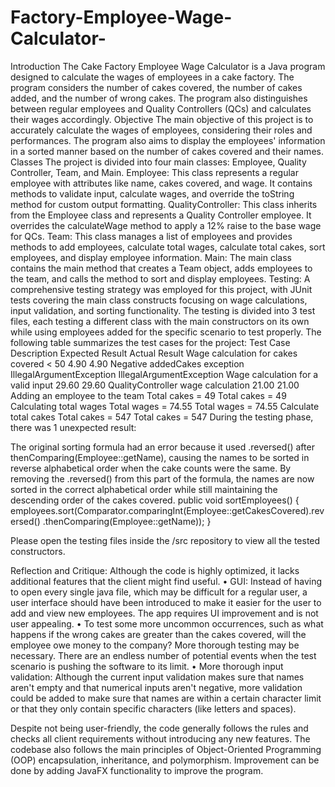 # Factory-Employee-Wage-Calculator-

Introduction
 The Cake Factory Employee Wage Calculator is a Java program designed to calculate the wages of employees in a cake factory. The program considers the number of cakes covered, the number of cakes added, and the number of wrong cakes. The program also distinguishes between regular employees and Quality Controllers (QCs) and calculates their wages accordingly.
Objective
The main objective of this project is to accurately calculate the wages of employees, considering their roles and performances. The program also aims to display the employees' information in a sorted manner based on the number of cakes covered and their names.
Classes
 The project is divided into four main classes: Employee, Quality Controller, Team, and Main.
Employee: This class represents a regular employee with attributes like name, cakes covered, and wage. It contains methods to validate input, calculate wages, and override the toString method for custom output formatting.
QualityController: This class inherits from the Employee class and represents a Quality Controller employee. It overrides the calculateWage method to apply a 12% raise to the base wage for QCs.
Team: This class manages a list of employees and provides methods to add employees, calculate total wages, calculate total cakes, sort employees, and display employee information.
Main: The main class contains the main method that creates a Team object, adds employees to the team, and calls the method to sort and display employees.
Testing:
A comprehensive testing strategy was employed for this project, with JUnit tests covering the main class constructs focusing on wage calculations, input validation, and sorting functionality. The testing is divided into 3 test files, each testing a different class with the main constructors on its own while using employees added for the specific scenario to test properly. The following table summarizes the test cases for the project:
Test Case Description	Expected Result	Actual Result
Wage calculation for cakes covered < 50	4.90	4.90
Negative addedCakes exception	IllegalArgumentException	IllegalArgumentException
Wage calculation for a valid input	29.60	29.60
QualityController wage calculation	21.00	21.00
Adding an employee to the team	Total cakes = 49	Total cakes = 49
Calculating total wages	Total wages = 74.55	Total wages = 74.55
Calculate total cakes	Total cakes = 547	Total cakes = 547
During the testing phase, there was 1 unexpected result:
 
The original sorting formula had an error because it used .reversed() after thenComparing(Employee::getName), causing the names to be sorted in reverse alphabetical order when the cake counts were the same. By removing the .reversed() from this part of the formula, the names are now sorted in the correct alphabetical order while still maintaining the descending order of the cakes covered.
public void sortEmployees() {
    employees.sort(Comparator.comparingInt(Employee::getCakesCovered).reversed()
            .thenComparing(Employee::getName));
}

Please open the testing files inside the /src repository to view all the tested constructors.

Reflection and Critique:
Although the code is highly optimized, it lacks additional features that the client might find useful.
•	GUI: Instead of having to open every single java file, which may be difficult for a regular user, a user interface should have been introduced to make it easier for the user to add and view new employees. The app requires UI improvement and is not user appealing.
•	To test some more uncommon occurrences, such as what happens if the wrong cakes are greater than the cakes covered, will the employee owe money to the company? More thorough testing may be necessary. There are an endless number of potential events when the test scenario is pushing the software to its limit.
•	More thorough input validation: Although the current input validation makes sure that names aren't empty and that numerical inputs aren't negative, more validation could be added to make sure that names are within a certain character limit or that they only contain specific characters (like letters and spaces).

Despite not being user-friendly, the code generally follows the rules and checks all client requirements without introducing any new features. The codebase also follows the main principles of Object-Oriented Programming (OOP) encapsulation, inheritance, and polymorphism. Improvement can be done by adding JavaFX functionality to improve the program.
